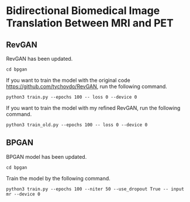 # Bidirectional Biomedical Image Translation Between MRI and PET

## RevGAN

RevGAN has been updated.

```
cd bpgan
```

If you want to train the model with the original code https://github.com/tychovdo/RevGAN, run the following command.

```
python3 train.py --epochs 100 -- loss 0 --device 0
```

If you want to train the model with my refined RevGAN, run the following command.

```
python3 train_old.py --epochs 100 -- loss 0 --device 0
```


## BPGAN

BPGAN model has been updated.

```
cd bpgan
```

Train the model by the following command.

```
python3 train.py --epochs 100 --niter 50 --use_dropout True -- input mr --device 0
```
